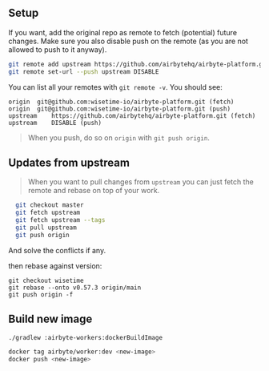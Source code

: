 ## Setup

If you want, add the original repo as remote to fetch (potential) future changes.
Make sure you also disable push on the remote (as you are not allowed to push to it anyway).

```bash
git remote add upstream https://github.com/airbytehq/airbyte-platform.git
git remote set-url --push upstream DISABLE
```

You can list all your remotes with `git remote -v`. You should see:
```
origin	git@github.com:wisetime-io/airbyte-platform.git (fetch)
origin	git@github.com:wisetime-io/airbyte-platform.git (push)
upstream	https://github.com/airbytehq/airbyte-platform.git (fetch)
upstream	DISABLE (push)
```

> When you push, do so on `origin` with `git push origin`.
## Updates from upstream

> When you want to pull changes from `upstream` you can just fetch the remote and rebase on top of your work.
```bash
  git checkout master
  git fetch upstream
  git fetch upstream --tags
  git pull upstream
  git push origin
  ```
And solve the conflicts if any.

then rebase against version:
```
git checkout wisetime
git rebase --onto v0.57.3 origin/main
git push origin -f
```

## Build new image
```bash
./gradlew :airbyte-workers:dockerBuildImage

docker tag airbyte/worker:dev <new-image>
docker push <new-image>
```
